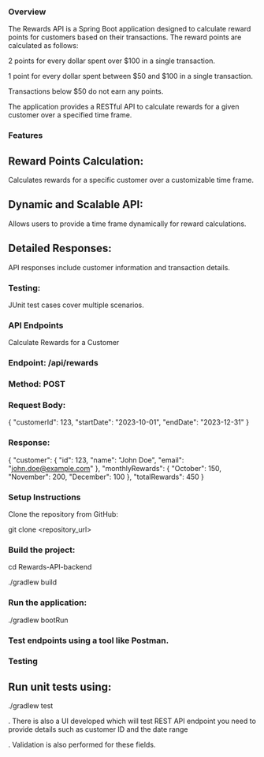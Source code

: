 ### Overview

The Rewards API is a Spring Boot application designed to calculate reward points for customers based on their transactions. The reward points are calculated as follows:

2 points for every dollar spent over $100 in a single transaction.

1 point for every dollar spent between $50 and $100 in a single transaction.

Transactions below $50 do not earn any points.

The application provides a RESTful API to calculate rewards for a given customer over a specified time frame.


### Features

## Reward Points Calculation:

Calculates rewards for a specific customer over a customizable time frame.

## Dynamic and Scalable API:

Allows users to provide a time frame dynamically for reward calculations.

## Detailed Responses:

API responses include customer information and transaction details.

### Testing:

JUnit test cases cover multiple scenarios.


### API Endpoints

Calculate Rewards for a Customer

### Endpoint: /api/rewards

### Method: POST

### Request Body:

{
  "customerId": 123,
  "startDate": "2023-10-01",
  "endDate": "2023-12-31"
}

### Response:

{
  "customer": {
    "id": 123,
    "name": "John Doe",
    "email": "john.doe@example.com"
  },
  "monthlyRewards": {
    "October": 150,
    "November": 200,
    "December": 100
  },
  "totalRewards": 450
}

### Setup Instructions

Clone the repository from GitHub:

git clone <repository_url>

### Build the project:

cd Rewards-API-backend

./gradlew build

### Run the application:

./gradlew bootRun

### Test endpoints using a tool like Postman.

### Testing

## Run unit tests using:

./gradlew test

. There is also a UI developed which will test REST API endpoint you need to provide details such as customer ID and the date range

. Validation is also performed for these fields.
